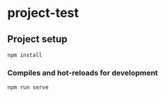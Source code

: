 # project-test

## Project setup
```
npm install
```

### Compiles and hot-reloads for development
```
npm run serve
```
